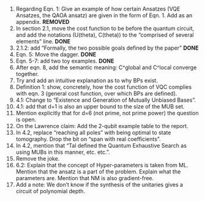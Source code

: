 1.	Regarding Eqn. 1: Give an example of how certain Ansatzes (VQE Ansatzes, the QAOA ansatz) are given in the form of Eqn. 1.
	Add as an appendix. **REMOVED**
2.	In section 2.1, move the cost function to be before the quantum circuit, and add the notations (U(theta), C(theta)) to the “comprised of several elements” line. **DONE**
3.	2.1.2: add “Formally, the two possible goals defined by the paper” **DONE**
4.	Eqn. 5: Move the dagger. **DONE**
5.	Eqn. 5-7: add two toy examples. **DONE**
6.	After eqn. 8, add the semantic meaning: C^global and C^local converge together.
7.	Try and add an intuitive explanation as to why BPs exist.
8.	Definition 1: show, concretely, how the cost function of VQC complies with eqn. 3 (general cost function, over which BPs are defined).
9.	4.1: Change to “Existence and Generation of Mutually Unbiased Bases”.
10.	4.1: add that d+1 is also an upper bound to the size of the MUB set.
11.	Mention explicitly that for d=6 (not prime, not prime power) the question is open.
12.	On the Lawrence claim:
	Add the 2-qubit example table to the report.
13.	In 4.2, replace “reaching all poles” with being optimal to state tomography.
	Drop the bit on “span with real coefficients”.
14.	In 4.2, mention that “Tal defined the Quantum Exhaustive Search as using MUBs in this manner, etc. etc.”.
15.	Remove the joke.
16.	6.2: Explain that the concept of Hyper-parameters is taken from ML.
	Mention that the ansatz is a part of the problem.
	Explain what the parameters are.
	Mention that NM is also gradient-free.
17.	Add a note: We don’t know if the synthesis of the unitaries gives a circuit of polynomial depth.
